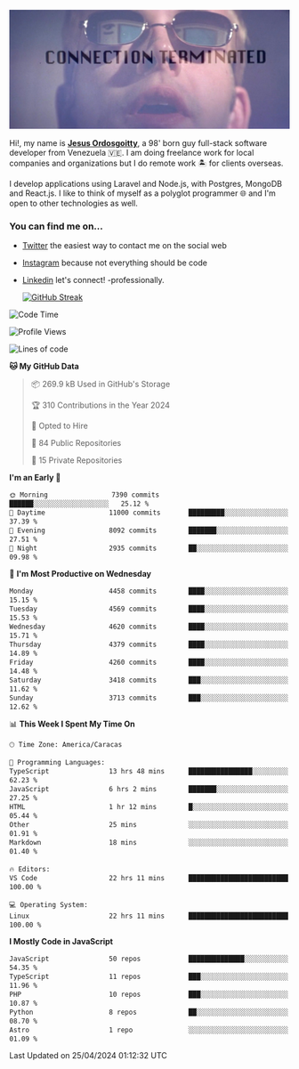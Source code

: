 ![hackers movie reference](./disconnected.jpg)

Hi!, my name is [**Jesus Ordosgoitty**](https://jodaz.dev), a 98' born guy full-stack software developer from Venezuela 🇻🇪. I am doing freelance work for local companies and organizations but I do remote work 🏝️ for clients overseas. 

I develop applications using Laravel and Node.js, with Postgres, MongoDB and React.js. I like to think of myself as a polyglot programmer 🌐 and I'm open to other technologies as well.

### You can find me on...

- [Twitter](https://twitter.com/jodaz_) the easiest way to contact me on the social web
- [Instagram](https://instagram.com/jodaz_) because not everything should be code
- [Linkedin](https://linkedin.com/in/jodaz) let's connect! -professionally.


    [![GitHub Streak](https://streak-stats.demolab.com?user=jodaz&theme=tokyonight)](https://git.io/streak-stats)

<!--START_SECTION:waka-->
![Code Time](http://img.shields.io/badge/Code%20Time-4%2C742%20hrs%2029%20mins-blue)

![Profile Views](http://img.shields.io/badge/Profile%20Views-1-blue)

![Lines of code](https://img.shields.io/badge/From%20Hello%20World%20I%27ve%20Written-83.2%20million%20lines%20of%20code-blue)

**🐱 My GitHub Data** 

> 📦 269.9 kB Used in GitHub's Storage 
 > 
> 🏆 310 Contributions in the Year 2024
 > 
> 💼 Opted to Hire
 > 
> 📜 84 Public Repositories 
 > 
> 🔑 15 Private Repositories 
 > 
**I'm an Early 🐤** 

```text
🌞 Morning                7390 commits        ██████░░░░░░░░░░░░░░░░░░░   25.12 % 
🌆 Daytime                11000 commits       █████████░░░░░░░░░░░░░░░░   37.39 % 
🌃 Evening                8092 commits        ███████░░░░░░░░░░░░░░░░░░   27.51 % 
🌙 Night                  2935 commits        ██░░░░░░░░░░░░░░░░░░░░░░░   09.98 % 
```
📅 **I'm Most Productive on Wednesday** 

```text
Monday                   4458 commits        ████░░░░░░░░░░░░░░░░░░░░░   15.15 % 
Tuesday                  4569 commits        ████░░░░░░░░░░░░░░░░░░░░░   15.53 % 
Wednesday                4620 commits        ████░░░░░░░░░░░░░░░░░░░░░   15.71 % 
Thursday                 4379 commits        ████░░░░░░░░░░░░░░░░░░░░░   14.89 % 
Friday                   4260 commits        ████░░░░░░░░░░░░░░░░░░░░░   14.48 % 
Saturday                 3418 commits        ███░░░░░░░░░░░░░░░░░░░░░░   11.62 % 
Sunday                   3713 commits        ███░░░░░░░░░░░░░░░░░░░░░░   12.62 % 
```


📊 **This Week I Spent My Time On** 

```text
🕑︎ Time Zone: America/Caracas

💬 Programming Languages: 
TypeScript               13 hrs 48 mins      ████████████████░░░░░░░░░   62.23 % 
JavaScript               6 hrs 2 mins        ███████░░░░░░░░░░░░░░░░░░   27.25 % 
HTML                     1 hr 12 mins        █░░░░░░░░░░░░░░░░░░░░░░░░   05.44 % 
Other                    25 mins             ░░░░░░░░░░░░░░░░░░░░░░░░░   01.91 % 
Markdown                 18 mins             ░░░░░░░░░░░░░░░░░░░░░░░░░   01.40 % 

🔥 Editors: 
VS Code                  22 hrs 11 mins      █████████████████████████   100.00 % 

💻 Operating System: 
Linux                    22 hrs 11 mins      █████████████████████████   100.00 % 
```

**I Mostly Code in JavaScript** 

```text
JavaScript               50 repos            ██████████████░░░░░░░░░░░   54.35 % 
TypeScript               11 repos            ███░░░░░░░░░░░░░░░░░░░░░░   11.96 % 
PHP                      10 repos            ███░░░░░░░░░░░░░░░░░░░░░░   10.87 % 
Python                   8 repos             ██░░░░░░░░░░░░░░░░░░░░░░░   08.70 % 
Astro                    1 repo              ░░░░░░░░░░░░░░░░░░░░░░░░░   01.09 % 
```




 Last Updated on 25/04/2024 01:12:32 UTC
<!--END_SECTION:waka-->

